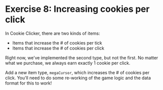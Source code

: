 # Exercise 8: Increasing cookies per click

In Cookie Clicker, there are two kinds of items:

- Items that increase the # of cookies per tick
- Items that increase the # of cookies per click

Right now, we've implemented the second type, but not the first. No matter what we purchase, we always earn exactly 1 cookie per click.

Add a new item type, `megaCursor`, which increases the # of cookies per click. You'll need to do some re-working of the game logic and the data format for this to work!
